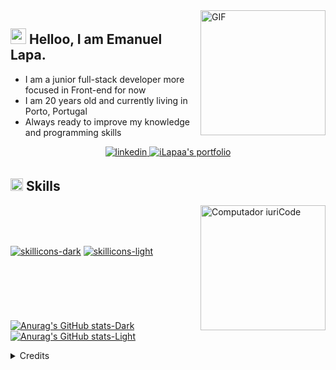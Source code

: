   <img align="right" alt="GIF" height="200px" src="https://user-images.githubusercontent.com/74038190/216644497-1951db19-8f3d-4e44-ac08-8e9d7e0d94a7.gif" />

## <img src="https://raw.githubusercontent.com/MartinHeinz/MartinHeinz/master/wave.gif" width="25"> Helloo, I am Emanuel Lapa.

- I am a junior full-stack developer more focused in Front-end for now
- I am 20 years old and currently living in Porto, Portugal
- Always ready to improve my knowledge and programming skills
<p align="center">
  
<a href="https://www.linkedin.com/in/emanuel-lapa-161464236/" target="_blank">
<img src="https://img.shields.io/badge/linkedin-%2300acee.svg?color=405DE6&style=for-the-badge&logo=linkedin&logoColor=white" alt=linkedin style="margin-bottom: 5px;"/>
</a>
  <a href="https://github.com/iLapaa" target="_blank" rel="noreferrer"> <img alt="iLapaa's portfolio" src="https://img.shields.io/badge/Portfolio-08203A?style=for-the-badge&logo=About.me&logoColor=white" /> </a>
</p>

## <img src="https://media2.giphy.com/media/QssGEmpkyEOhBCb7e1/giphy.gif?cid=ecf05e47a0n3gi1bfqntqmob8g9aid1oyj2wr3ds3mg700bl&rid=giphy.gif" width="20"><b> Skills</b>
<img src="https://raw.githubusercontent.com/MicaelliMedeiros/micaellimedeiros/master/image/computer-illustration.png" min-width="200px" max-width="200px" width="200px" align="right" alt="Computador iuriCode">
<br>
<br>
<br>

[![skillicons-dark](https://skillicons.dev/icons?i=html,css,js,react,mysql,bootstrap,nodejs,php,git&theme=dark#gh-dark-mode-only)](https://github.com/anuraghazra/github-readme-stats#gh-dark-mode-only)
[![skillicons-light](https://skillicons.dev/icons?i=html,css,js,react,mysql,bootstrap,nodejs,php,git&theme=light#gh-light-mode-only)](https://github.com/anuraghazra/github-readme-stats#gh-light-mode-only)

<br>

## ‎ 


[![Anurag's GitHub stats-Dark](https://github-readme-stats.vercel.app/api?username=anuraghazra&show_icons=true&hide_border=true&bg_color=00000000&text_color=FFFFFF&icon_color=3919bb&title_color=3919bb&hide_title=true&theme=dark#gh-dark-mode-only)](https://github.com/iLapaa/github-readme-stats#gh-dark-mode-only)
[![Anurag's GitHub stats-Light](https://github-readme-stats.vercel.app/api?username=anuraghazra&show_icons=true&hide_border=true&bg_color=00000000&text_color=000000&icon_color=3919bb&title_color=3919bb&hide_title=true&theme=default#gh-light-mode-only)](https://github.com/iLapaa/github-readme-stats#gh-light-mode-only)



<details>
<summary>Credits</summary>
<br>
Huge thanks to this amazing repos for giving me inspiration to make my beautiful README
  <br>
  <br>
  
> - for all the [inspiration](https://github.com/durgeshsamariya/awesome-github-profile-readme-templates) 
  
> - for the amazing [gifs](https://github.com/Anmol-Baranwal/Cool-GIFs-For-GitHub)
  
> - for the amazing [skill icons](https://github.com/tandpfun/skill-icons)
</details>
